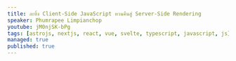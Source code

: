 ```yaml
---
title: ละทิ้ง Client-Side JavaScript หวนคืนสู่ Server-Side Rendering
speaker: Phumrapee Limpianchop
youtube: jM0njSK-bPg
tags: [astrojs, nextjs, react, vue, svelte, typescript, javascript, js]
managed: true
published: true
---
```

